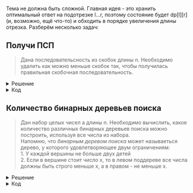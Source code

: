 
Тема не должна быть сложной. Главная идея - это хранить оптимальный ответ на подотрезке l...r, поэтому состояние будет dp[l][r] (и, возможно, ещё что-то) и обходить в порядке увеличения длины отрезка. Разберём несколько задач:

## Получи ПСП

> Дана последовательсность из скобок длины n. Необходимо удалить как можно меньше скобок так, чтобы получилась правильная скобочная последовательность.

<details>
<summary>Решение</summary>

Для начала, стоит сразу понять, что это задача на дп по подотрекам. Это значит, что бы будем вычислять dp[l][r] - оптимальный ответ на задачу на подотрезке строки l..r. Более детально:

Пусть dp[l][r] - это какой максимальной длины может быть ПСП на подотрезке l...r.

Определение ПСП подсказывает нам, какие же переходы возможны:

1. По второму пункту определения, если s[l] = s[r], то мы можем перейти к состоянию dp[l+1][r-1] + 2.
1. По третьему пнутку определения, мы можем разбить отрезок l...r на два независимых подотрезка l...m и m+1...r, то есть dp[l][m] + dp[m+1][r].

Среди всех возможных переходов нужно взять максимум.

</details>

<details>
<summary> Код </summary>

```cpp
#include <iostream>
#include <algorithm>
#include <vector>
#include <string>

using namespace std;

bool is_match(char a, char b) {
    return a == '(' && b == ')' || a == '[' && b == ']';
}

int main() {
    string s;
    cin >> s;
    int n = s.size();
    vector<vector<int>> dp(n + 1, vector<int>(n + 1));

    // ()[]

    for (int len = 1; len <= n; ++len) {
        for (int i = 0, j = len - 1; j < n; ++i, ++j) {
            if (len == 1) {
                dp[i][j] = 0;
            }
            else if (len == 2) {
                if (is_match(s[i], s[j])) {
                    dp[i][j] = 2;
                }
                else {
                    dp[i][j] = 0;
                }
            }
            else {
                dp[i][j] = 0;
                if (is_match(s[i], s[j]))
                    dp[i][j] = dp[i + 1][j - 1] + 2;
                for (int m = i + 1; m <= j - 1; ++m)
                    dp[i][j] = max(dp[i][j], dp[i][m] + dp[m + 1][j]);
            }
        }
    }

    cout << dp[0][n - 1];
}
```

</details>

## Количество бинарных деревьев поиска

> Дан набор целых чисел a длины n. Необходимо вычислить, какое количество различных бинарных деревьев поиска можно построить, используя все числа из набора. <br> Напомню, что _бинарным деревом поиска_ может называеться дерево, у которого удовлетворяющее двум ограничениям: <br> 1. У каждой вершины не больше двух детей <br> 2. Если в вершине стоит число x, то в левом поддереве все числа должны быть строго меньше x, а в правом - не меньше x.

<details>
<summary> Решение </summary>

Идея 1. Нужно отсортировать массив a. По правилам бинарного дерева поиска если есть вершина, то слева от неё все элементы должны быть строго меньше x, а справа - не меньше, поэтому мы не можем расставлять значения в другом порядке.

Идея 2. Применить дп по подотрезкам. Пусть dp[l][r] - количество бинарных деревьев поиска, которое мы можем построить на подотрзке l...r. Как его вычислить? Необходимо выбрать корень - m-тый элемент, а далее обратиться к dp[l][m-1] и dp[m+1][r], перемножив два этих числа (так как мы можем независимо выбрать любое поддерво слева и любое поддерево справа). Таким образом, переходы динамики выглядят так:

<p align="center">
dp[l][r] = sum(dp[l][m - 1] * dp[m + 1][r])
</p>

При этом оставим вам на подумать, какие m можно выбрать (не все).

</details>

<details>
<summary> Код </summary>
Haha. Classic.
</details>